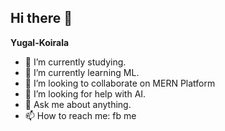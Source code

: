 ## Hi there 👋


**Yugal-Koirala** 

- 🔭 I’m currently studying.
- 🌱 I’m currently learning ML.
- 👯 I’m looking to collaborate on MERN Platform
- 🤔 I’m looking for help with AI.
- 💬 Ask me about anything.
- 📫 How to reach me: fb me


